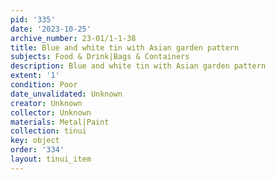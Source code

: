 ```yaml
---
pid: '335'
date: '2023-10-25'
archive_number: 23-01/1-1-38
title: Blue and white tin with Asian garden pattern
subjects: Food & Drink|Bags & Containers
description: Blue and white tin with Asian garden pattern
extent: '1'
condition: Poor
date_unvalidated: Unknown
creator: Unknown
collector: Unknown
materials: Metal|Paint
collection: tinui
key: object
order: '334'
layout: tinui_item
---
```

